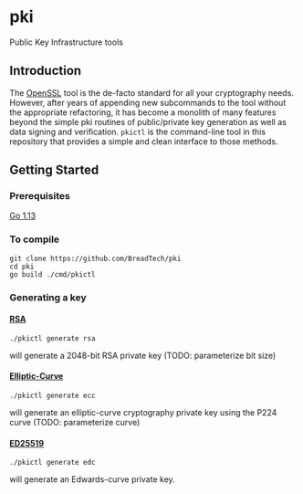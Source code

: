 # pki
Public Key Infrastructure tools

## Introduction
The [OpenSSL](https://www.openssl.org/docs/manmaster/man1/) tool is the de-facto standard for all your cryptography needs. However, after years of appending new subcommands to the tool without the appropriate refactoring, it has become a monolith of many features beyond the simple pki routines of public/private key generation as well as data signing and verification. `pkictl` is the command-line tool in this repository that provides a simple and clean interface to those methods.

## Getting Started

### Prerequisites
[Go 1.13](https://golang.org/dl/)

### To compile
```
git clone https://github.com/BreadTech/pki
cd pki
go build ./cmd/pkictl
```

### Generating a key

#### [RSA](https://en.wikipedia.org/wiki/RSA_%28cryptosystem%29)
```
./pkictl generate rsa
```
will generate a 2048-bit RSA private key (TODO: parameterize bit size)

#### [Elliptic-Curve](https://en.wikipedia.org/wiki/Elliptic-curve_cryptography)
```
./pkictl generate ecc
```
will generate an elliptic-curve cryptography private key using the P224 curve (TODO: parameterize curve)

#### [ED25519](https://en.wikipedia.org/wiki/EdDSA)
```
./pkictl generate edc
```
will generate an Edwards-curve private key.

